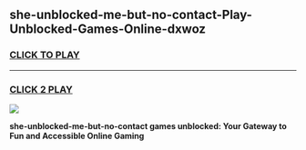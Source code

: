 
## she-unblocked-me-but-no-contact-Play-Unblocked-Games-Online-dxwoz
<h3>
<a href="https://premium76.site?title=she-unblocked-me-but-no-contact&ref=25A">CLICK TO PLAY</a></h3>
<hr>

<h3>
<a href="https://premium76.site?title=she-unblocked-me-but-no-contact&ref=25A">CLICK 2 PLAY</a>
  
</h3>

<a href="https://premium76.site?title=she-unblocked-me-but-no-contact&ref=25A"><img src="https://clearcache.store/games.png"></a>


**she-unblocked-me-but-no-contact games unblocked: Your Gateway to Fun and Accessible Online Gaming**
